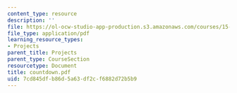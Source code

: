 ```yaml
---
content_type: resource
description: ''
file: https://ol-ocw-studio-app-production.s3.amazonaws.com/courses/15-875-applications-of-system-dynamics-spring-2004/7cd845dfb86d5a63df2cf6882d72b5b9_countdown.pdf
file_type: application/pdf
learning_resource_types:
- Projects
parent_title: Projects
parent_type: CourseSection
resourcetype: Document
title: countdown.pdf
uid: 7cd845df-b86d-5a63-df2c-f6882d72b5b9
---
```


